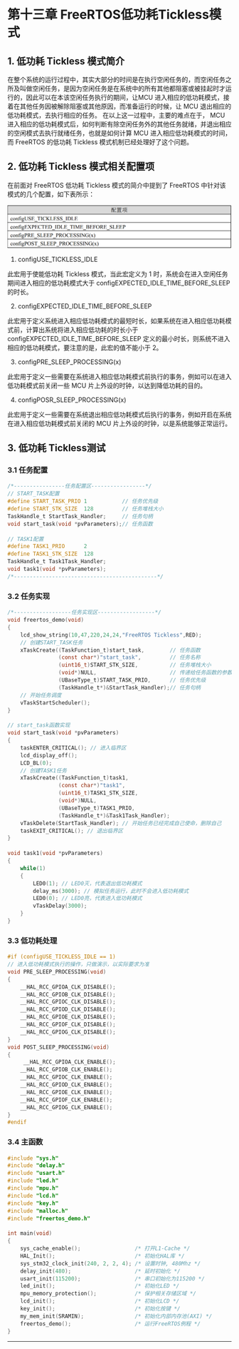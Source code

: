 # 第十三章 FreeRTOS低功耗Tickless模式

## 1. 低功耗 Tickless 模式简介

在整个系统的运行过程中，其实大部分的时间是在执行空闲任务的，而空闲任务之所及叫做空闲任务，是因为空闲任务是在系统中的所有其他都阻塞或被挂起时才运行的，因此可以在本该空闲任务执行的期间，让MCU 进入相应的低功耗模式，接着在其他任务因被解除阻塞或其他原因，而准备运行的时候，让 MCU 退出相应的低功耗模式，去执行相应的任务。 在以上这一过程中，主要的难点在于， MCU 进入相应的低功耗模式后，如何判断有除空闲任务外的其他任务就绪，并退出相应的空闲模式去执行就绪任务，也就是如何计算 MCU 进入相应低功耗模式的时间，而 FreeRTOS 的低功耗 Tickless 模式机制已经处理好了这个问题。

## 2. 低功耗 Tickless 模式相关配置项

在前面对 FreeRTOS 低功耗 Tickless 模式的简介中提到了 FreeRTOS 中针对该模式的几个配置，如下表所示：

![屏幕截图 2025-08-19 141428.png](https://raw.githubusercontent.com/hazy1k/My-drawing-bed/main/2025/08/19-14-14-45-屏幕截图%202025-08-19%20141428.png)

1. configUSE_TICKLESS_IDLE

此宏用于使能低功耗 Tickless 模式，当此宏定义为 1 时，系统会在进入空闲任务期间进入相应的低功耗模式大于 configEXPECTED_IDLE_TIME_BEFORE_SLEEP 的时长。

2. configEXPECTED_IDLE_TIME_BEFORE_SLEEP

此宏用于定义系统进入相应低功耗模式的最短时长，如果系统在进入相应低功耗模式前，计算出系统将进入相应低功耗的时长小于 configEXPECTED_IDLE_TIME_BEFORE_SLEEP 定义的最小时长，则系统不进入相应的低功耗模式，要注意的是，此宏的值不能小于 2。

3. configPRE_SLEEP_PROCESSING(x)

此宏用于定义一些需要在系统进入相应低功耗模式前执行的事务，例如可以在进入低功耗模式前关闭一些 MCU 片上外设的时钟，以达到降低功耗的目的。

4. configPOSR_SLEEP_PROCESSING(x)

此宏用于定义一些需要在系统退出相应低功耗模式后执行的事务，例如开启在系统在进入相应低功耗模式前关闭的 MCU 片上外设的时钟，以是系统能够正常运行。

## 3. 低功耗 Tickless测试

### 3.1 任务配置

```c
/*----------------任务配置区-----------------*/
// START_TASK配置
#define START_TASK_PRIO 1           // 任务优先级
#define START_STK_SIZE  128         // 任务堆栈大小
TaskHandle_t StartTask_Handler;     // 任务句柄
void start_task(void *pvParameters);// 任务函数

// TASK1配置
#define TASK1_PRIO      2                   
#define TASK1_STK_SIZE  128                 
TaskHandle_t Task1Task_Handler;          
void task1(void *pvParameters);
/*---------------------------------------------*/
```

### 3.2 任务实现

```c
/*------------------任务实现区------------------*/
void freertos_demo(void)
{
    lcd_show_string(10,47,220,24,24,"FreeRTOS Tickless",RED);      
    // 创建START_TASK任务
    xTaskCreate((TaskFunction_t)start_task,        // 任务函数
                (const char*)"start_task",         // 任务名称
                (uint16_t)START_STK_SIZE,          // 任务堆栈大小
                (void*)NULL,                       // 传递给任务函数的参数
                (UBaseType_t)START_TASK_PRIO,      // 任务优先级
                (TaskHandle_t*)&StartTask_Handler);// 任务句柄
    // 开始任务调度
    vTaskStartScheduler();
}

// start_task函数实现
void start_task(void *pvParameters)
{
    taskENTER_CRITICAL(); // 进入临界区
    lcd_display_off();
    LCD_BL(0);
    // 创建TASK1任务
    xTaskCreate((TaskFunction_t)task1,  
                (const char*)"task1",       
                (uint16_t)TASK1_STK_SIZE,   
                (void*)NULL,                
                (UBaseType_t)TASK1_PRIO,    
                (TaskHandle_t*)&Task1Task_Handler);
    vTaskDelete(StartTask_Handler); // 开始任务已经完成自己使命，删除自己
    taskEXIT_CRITICAL(); // 退出临界区
}

void task1(void *pvParameters)
{
    while(1)
    {
        LED0(1); // LED0灭，代表退出低功耗模式
        delay_ms(3000); // 模拟任务运行，此时不会进入低功耗模式
        LED0(0); // LED0亮，代表进入低功耗模式
        vTaskDelay(3000);
    }
}
```

### 3.3 低功耗处理

```c
#if (configUSE_TICKLESS_IDLE == 1)
// 进入低功耗模式执行的操作，只做演示，以实际要求为准
void PRE_SLEEP_PROCESSING(void)
{
    __HAL_RCC_GPIOA_CLK_DISABLE();
    __HAL_RCC_GPIOB_CLK_DISABLE();
    __HAL_RCC_GPIOC_CLK_DISABLE();
    __HAL_RCC_GPIOD_CLK_DISABLE();
    __HAL_RCC_GPIOE_CLK_DISABLE();
    __HAL_RCC_GPIOF_CLK_DISABLE();
    __HAL_RCC_GPIOG_CLK_DISABLE();
}
void POST_SLEEP_PROCESSING(void)
{
     __HAL_RCC_GPIOA_CLK_ENABLE();
    __HAL_RCC_GPIOB_CLK_ENABLE();
    __HAL_RCC_GPIOC_CLK_ENABLE();
    __HAL_RCC_GPIOD_CLK_ENABLE();
    __HAL_RCC_GPIOE_CLK_ENABLE();
    __HAL_RCC_GPIOF_CLK_ENABLE();
    __HAL_RCC_GPIOG_CLK_ENABLE();
}
#endif
```

### 3.4 主函数

```c
#include "sys.h"
#include "delay.h"
#include "usart.h"
#include "led.h"
#include "mpu.h"
#include "lcd.h"
#include "key.h"
#include "malloc.h"
#include "freertos_demo.h"

int main(void)
{
    sys_cache_enable();                 /* 打开L1-Cache */
    HAL_Init();                         /* 初始化HAL库 */
    sys_stm32_clock_init(240, 2, 2, 4); /* 设置时钟, 480Mhz */
    delay_init(480);                    /* 延时初始化 */
    usart_init(115200);                 /* 串口初始化为115200 */
    led_init();                         /* 初始化LED */
    mpu_memory_protection();            /* 保护相关存储区域 */
    lcd_init();                         /* 初始化LCD */
    key_init();                         /* 初始化按键 */
    my_mem_init(SRAMIN);                /* 初始化内部内存池(AXI) */
    freertos_demo();                    /* 运行FreeRTOS例程 */
}

```

---


